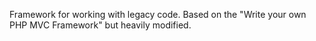 Framework for working with legacy code. 
Based on the "Write your own PHP MVC Framework" but heavily modified.
